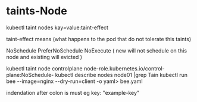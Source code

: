 # taints-Node

kubectl taint nodes kay=value:taint-effect

taint-effect means (what happens to the pod that do not tolerate this taints)

NoSchedule
PreferNoSchedule
NoExecute ( new will not schedule on this node and existing will evicted )

kubectl taint node controlplane  node-role.kubernetes.io/control-plane:NoSchedule-
kubectl describe nodes node01 |grep Tain
kubectl run bee --image=nginx --dry-run=client -o yaml> bee.yaml

indendation after colon is must
eg
key: "example-key"